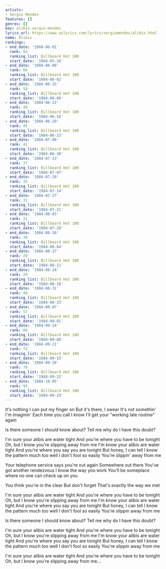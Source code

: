 ```yaml
---
artists:
- Sergio Mendes
features: []
genres: []
key: alibis-sergio-mendes
lyrics_url: https://www.azlyrics.com/lyrics/sergiomendes/alibis.html
name: Alibis
rankings:
- end_date: '1984-06-01'
  rank: 83
  ranking_list: Billboard Hot 100
  start_date: '1984-05-26'
- end_date: '1984-06-08'
  rank: 66
  ranking_list: Billboard Hot 100
  start_date: '1984-06-02'
- end_date: '1984-06-15'
  rank: 58
  ranking_list: Billboard Hot 100
  start_date: '1984-06-09'
- end_date: '1984-06-22'
  rank: 49
  ranking_list: Billboard Hot 100
  start_date: '1984-06-16'
- end_date: '1984-06-29'
  rank: 45
  ranking_list: Billboard Hot 100
  start_date: '1984-06-23'
- end_date: '1984-07-06'
  rank: 41
  ranking_list: Billboard Hot 100
  start_date: '1984-06-30'
- end_date: '1984-07-13'
  rank: 37
  ranking_list: Billboard Hot 100
  start_date: '1984-07-07'
- end_date: '1984-07-20'
  rank: 35
  ranking_list: Billboard Hot 100
  start_date: '1984-07-14'
- end_date: '1984-07-27'
  rank: 31
  ranking_list: Billboard Hot 100
  start_date: '1984-07-21'
- end_date: '1984-08-03'
  rank: 31
  ranking_list: Billboard Hot 100
  start_date: '1984-07-28'
- end_date: '1984-08-10'
  rank: 30
  ranking_list: Billboard Hot 100
  start_date: '1984-08-04'
- end_date: '1984-08-17'
  rank: 29
  ranking_list: Billboard Hot 100
  start_date: '1984-08-11'
- end_date: '1984-08-24'
  rank: 29
  ranking_list: Billboard Hot 100
  start_date: '1984-08-18'
- end_date: '1984-08-31'
  rank: 48
  ranking_list: Billboard Hot 100
  start_date: '1984-08-25'
- end_date: '1984-09-07'
  rank: 57
  ranking_list: Billboard Hot 100
  start_date: '1984-09-01'
- end_date: '1984-09-14'
  rank: 60
  ranking_list: Billboard Hot 100
  start_date: '1984-09-08'
- end_date: '1984-09-21'
  rank: 72
  ranking_list: Billboard Hot 100
  start_date: '1984-09-15'
- end_date: '1984-09-28'
  rank: 79
  ranking_list: Billboard Hot 100
  start_date: '1984-09-22'
- end_date: '1984-10-05'
  rank: 93
  ranking_list: Billboard Hot 100
  start_date: '1984-09-29'
---
```


It's nothing I can put my finger on
But it's there, I swear
It's not somethin' I'm imaginin'
Each time you call
I know I'll get your "working late routine" again

Is there someone I should know about?
Tell me why do I have this doubt?

I'm sure your alibis are water tight
And you're where you have to be tonight
Oh, but I know you're slipping away from me
I'm know your alibis are water tight
And you're where you say you are tonight
But honey, I can tell
I know the pattern much too well
I don't fool so easily
You're slippin' away from me

Your telephone service says you're out again
Somewhere out there
You've got another rendezvous
I know the way you work
You'll be someplace where no one can check up on you

You think you're in the clear
But don't forget
That's exactly the way we met

I'm sure your alibis are water tight
And you're where you have to be tonight
Oh, but I know you're slipping away from me
I'm know your alibis are water tight
And you're where you say you are tonight
But honey, I can tell
I know the pattern much too well
I don't fool so easily
You're slippin away from me

Is there someone I should know about?
Tell me why do I have this doubt?

I'm sure your alibis are water tight
And you're where you have to be tonight
Oh, but I know you're slipping away from me
I'm know your alibis are water tight
And you're where you say you are tonight
But honey, I can tell
I know the pattern much too well
I don't fool so easily
You're slippin away from me

I'm sure your alibis are water tight
And you're where you have to be tonight
Oh, but I know you're slipping away from me...



